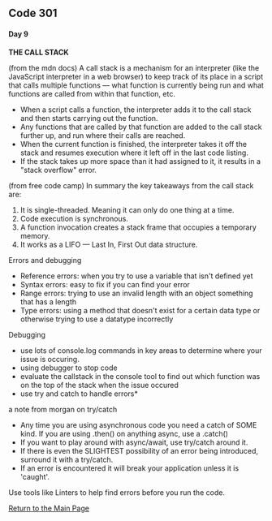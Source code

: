 ## Code 301
#### Day 9

**THE CALL STACK**

(from the mdn docs) A call stack is a mechanism for an interpreter (like the JavaScript interpreter in a web browser) to keep track of its place in a script that calls multiple functions — what function is currently being run and what functions are called from within that function, etc.

- When a script calls a function, the interpreter adds it to the call stack and then starts carrying out the function.
- Any functions that are called by that function are added to the call stack further up, and run where their calls are reached.
- When the current function is finished, the interpreter takes it off the stack and resumes execution where it left off in the last code listing.
- If the stack takes up more space than it had assigned to it, it results in a "stack overflow" error.

(from free code camp) In summary the key takeaways from the call stack are:
1. It is single-threaded. Meaning it can only do one thing at a time.
2. Code execution is synchronous.
3. A function invocation creates a stack frame that occupies a temporary memory.
4. It works as a LIFO — Last In, First Out data structure.

Errors and debugging
- Reference errors: when you try to use a variable that isn't defined yet
- Syntax errors: easy to fix if you can find your error
- Range errors: trying to use an invalid length with an object something that has a length
- Type errors: using a method that doesn't exist for a certain data type or otherwise trying to use a datatype incorrectly

Debugging
- use lots of console.log commands in key areas to determine where your issue is occuring. 
- using debugger to stop code
- evaluate the callstack in the console tool to find out which function was on the top of the stack when the issue occured
- use try and catch to handle errors*

a note from morgan on try/catch
- Any time you are using asynchronous code you need a catch of SOME kind. If you are using .then() on anything async, use a .catch()
- If you want to play around with async/await, use try/catch around it.
- If there is even the SLIGHTEST possibility of an error being introduced, surround it with a try/catch.
- If an error is encountered it will break your application unless it is 'caught'.

Use tools like Linters to help find errors before you run the code.

[Return to the Main Page](README.md)